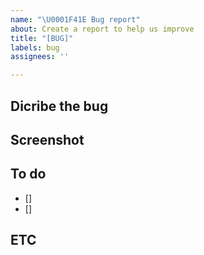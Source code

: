 ```yaml
---
name: "\U0001F41E Bug report"
about: Create a report to help us improve
title: "[BUG]"
labels: bug
assignees: ''

---
```


## Dicribe the bug


## Screenshot


## To do
 - []
 - []

## ETC
